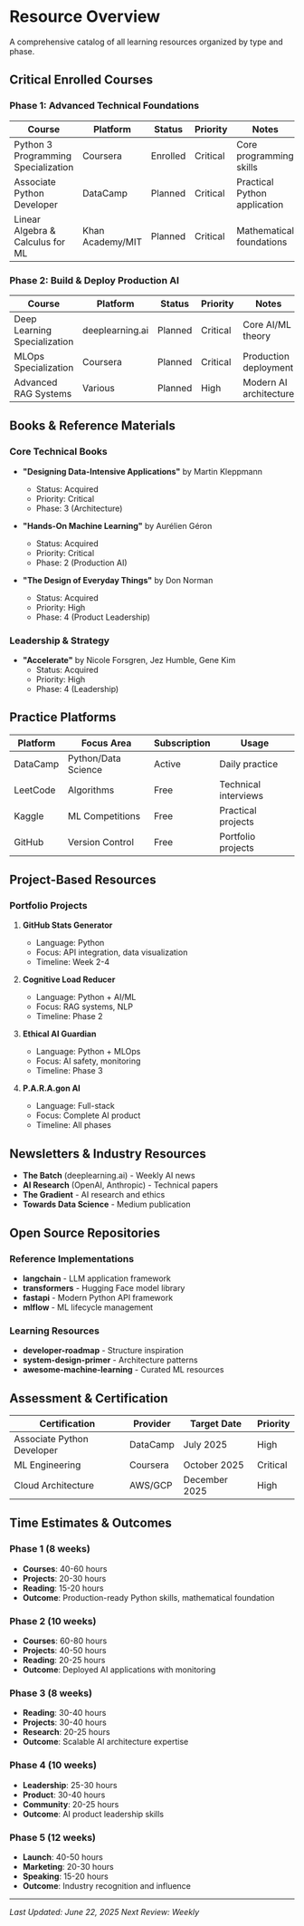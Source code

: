 # Resource Overview

A comprehensive catalog of all learning resources organized by type and phase.

## Critical Enrolled Courses

### Phase 1: Advanced Technical Foundations

| Course | Platform | Status | Priority | Notes |
|--------|----------|---------|----------|-------|
| Python 3 Programming Specialization | Coursera | Enrolled | Critical | Core programming skills |
| Associate Python Developer | DataCamp | Planned | Critical | Practical Python application |
| Linear Algebra & Calculus for ML | Khan Academy/MIT | Planned | Critical | Mathematical foundations |

### Phase 2: Build & Deploy Production AI

| Course | Platform | Status | Priority | Notes |
|--------|----------|---------|----------|-------|
| Deep Learning Specialization | deeplearning.ai | Planned | Critical | Core AI/ML theory |
| MLOps Specialization | Coursera | Planned | Critical | Production deployment |
| Advanced RAG Systems | Various | Planned | High | Modern AI architecture |

## Books & Reference Materials

### Core Technical Books

- **"Designing Data-Intensive Applications"** by Martin Kleppmann
  - Status: Acquired
  - Priority: Critical
  - Phase: 3 (Architecture)

- **"Hands-On Machine Learning"** by Aurélien Géron
  - Status: Acquired  
  - Priority: Critical
  - Phase: 2 (Production AI)

- **"The Design of Everyday Things"** by Don Norman
  - Status: Acquired
  - Priority: High
  - Phase: 4 (Product Leadership)

### Leadership & Strategy

- **"Accelerate"** by Nicole Forsgren, Jez Humble, Gene Kim
  - Status: Acquired
  - Priority: High
  - Phase: 4 (Leadership)

## Practice Platforms

| Platform | Focus Area | Subscription | Usage |
|----------|------------|-------------|--------|
| DataCamp | Python/Data Science | Active | Daily practice |
| LeetCode | Algorithms | Free | Technical interviews |
| Kaggle | ML Competitions | Free | Practical projects |
| GitHub | Version Control | Free | Portfolio projects |

## Project-Based Resources

### Portfolio Projects

1. **GitHub Stats Generator**
   - Language: Python
   - Focus: API integration, data visualization
   - Timeline: Week 2-4

2. **Cognitive Load Reducer**
   - Language: Python + AI/ML
   - Focus: RAG systems, NLP
   - Timeline: Phase 2

3. **Ethical AI Guardian**
   - Language: Python + MLOps
   - Focus: AI safety, monitoring
   - Timeline: Phase 3

4. **P.A.R.A.gon AI**
   - Language: Full-stack
   - Focus: Complete AI product
   - Timeline: All phases

## Newsletters & Industry Resources

- **The Batch** (deeplearning.ai) - Weekly AI news
- **AI Research** (OpenAI, Anthropic) - Technical papers
- **The Gradient** - AI research and ethics
- **Towards Data Science** - Medium publication

## Open Source Repositories

### Reference Implementations

- **langchain** - LLM application framework
- **transformers** - Hugging Face model library
- **fastapi** - Modern Python API framework
- **mlflow** - ML lifecycle management

### Learning Resources

- **developer-roadmap** - Structure inspiration
- **system-design-primer** - Architecture patterns
- **awesome-machine-learning** - Curated ML resources

## Assessment & Certification

| Certification | Provider | Target Date | Priority |
|---------------|----------|-------------|----------|
| Associate Python Developer | DataCamp | July 2025 | High |
| ML Engineering | Coursera | October 2025 | Critical |
| Cloud Architecture | AWS/GCP | December 2025 | High |

## Time Estimates & Outcomes

### Phase 1 (8 weeks)

- **Courses**: 40-60 hours
- **Projects**: 20-30 hours  
- **Reading**: 15-20 hours
- **Outcome**: Production-ready Python skills, mathematical foundation

### Phase 2 (10 weeks)

- **Courses**: 60-80 hours
- **Projects**: 40-50 hours
- **Reading**: 20-25 hours
- **Outcome**: Deployed AI applications with monitoring

### Phase 3 (8 weeks)

- **Reading**: 30-40 hours
- **Projects**: 30-40 hours
- **Research**: 20-25 hours
- **Outcome**: Scalable AI architecture expertise

### Phase 4 (10 weeks)

- **Leadership**: 25-30 hours
- **Product**: 30-40 hours
- **Community**: 20-25 hours
- **Outcome**: AI product leadership skills

### Phase 5 (12 weeks)

- **Launch**: 40-50 hours
- **Marketing**: 20-30 hours
- **Speaking**: 15-20 hours
- **Outcome**: Industry recognition and influence

---

*Last Updated: June 22, 2025*
*Next Review: Weekly*
